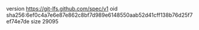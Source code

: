 version https://git-lfs.github.com/spec/v1
oid sha256:6ef0c4a7e6e87e862c8bf7d989e6148550aab52d41cff138b76d25f7ef74e7de
size 29095
